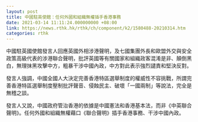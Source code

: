 ```yaml
---
layout: post
title: 中國駐英使館：任何外國和組織無權插手香港事務
date: 2021-03-14 11:11:24.000000000 +08:00
link: https://news.rthk.hk/rthk/ch/component/k2/1580488-20210314.htm
categories: rthk
---
```


中國駐英國使館發言人回應英國外相涉港聲明，及七國集團外長和歐盟外交與安全政策高級代表的涉港聯合聲明，批評英國等有關國家和組織政客混淆是非、顛倒黑白，無理抹黑攻擊中方，粗暴干涉中國內政，中方對此表示強烈譴責和堅決反對。

發言人強調，中國全國人大決定完善香港特區選舉制度的權威性不容挑戰，所謂完善香港特區選舉制度壓制批評聲音、侵蝕民主、破壞「一國兩制」等說法，完全是無稽之談。

發言人又說，中國政府管治香港的依據是中國憲法和香港基本法，而非《中英聯合聲明》。任何外國和組織無權藉口《聯合聲明》插手香港事務、干涉中國內政。
